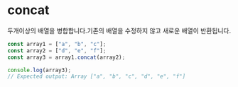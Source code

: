 # concat
두개이상의 배열을 병합합니다.기존의 배열을 수정하지 않고 새로운 배열이 반환됩니다.

```js
const array1 = ["a", "b", "c"];
const array2 = ["d", "e", "f"];
const array3 = array1.concat(array2);

console.log(array3);
// Expected output: Array ["a", "b", "c", "d", "e", "f"]
```
